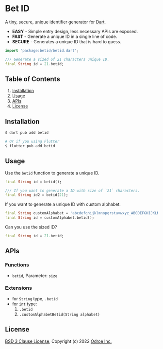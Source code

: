 # Bet ID

A tiny, secure, unique identifier generator for [Dart](https://dartlang.org/).

* **EASY** - Simple entry design, less necessary APIs are exposed.
* **FAST** - Generate a unique ID in a single line of code.
* **SECURE** - Generates a unique ID that is hard to guess.

```dart
import 'package:betid/betid.dart';

/// Generate a sized of 21 characters unique ID.
final String id = 21.betid;
```

## Table of Contents

1. [Installation](#installation)
2. [Usage](#usage)
3. [APIs](#apis)
4. [License](#license)

## Installation

```bash
$ dart pub add betid

# Or if you using Flutter
$ flutter pub add betid
```

## Usage

Use the `betid` function to generate a unique ID.

```dart
final String id = betid();

/// If you want to generate a ID with size of `21` characters.
final String id2 = betid(21);
```

If you want to generate a unique ID with custom alphabet.

```dart
final String customAlphabet = 'abcdefghijklmnopqrstuvwxyz_ABCDEFGHIJKLMNOPQRSTUVWXYZ-1234567890';
final String id = customAlphabet.betid();
```

Can you use the sized ID?

```dart
final String id = 21.betid;
```

## APIs

### Functions
  - `betid`, Parameter: `size`

### Extensions
  - for `String` type, `.betid`
  - for `int` type:
    1. `.betid`
    2. `.customAlphabetBetid(String alphabet)`

## License

  [BSD 3 Clause License](https://spdx.org/licenses/BSD-3-Clause.html),
  Copyright (c) 2022 [Odroe Inc.](https://odroe.com/)